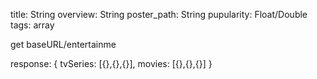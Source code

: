 title: String
overview: String
poster_path: String
pupularity: Float/Double
tags: array

get baseURL/entertainme

response: {
tvSeries: [{},{},{}],
movies: [{},{},{}]
}
